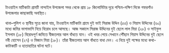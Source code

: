 টাওয়াইল মাটিকাটা গ্রামটি নান্দাইল উপজেলা সদর থেকে প্রায় ১৮ কিলোমিটার দূরে পশ্চিম-দক্ষিণ দিকে গফরগাঁও উপজেলার কাছাকাছি অবস্থিত।

থানা–পুলিশ ও স্থানীয় সূত্রে জানা যায়, টাওয়াইল মাটিকাটা গ্রামে দুই ভাই সিরাজ উদ্দিন (৫৫) ও গিয়াস উদ্দিনের (৬০) মধ্যে জমির ভাগাভাগি নিয়ে বিরোধ চলে আসছে। আজ সকালে সিরাজ উদ্দিনের দুই ছেলে লাল মিয়া (২৮) ও সাইফুল ইসলাম (১৮) বিরোধপূর্ণ জমিতে বীজতলার আল বাঁধতে যান। ওই খবর পেয়ে সেখানে পৌঁছান গিয়াস উদ্দিনের দুই ছেলে নবী হোসেন (২৭) ও মিজান মিয়া (১৮)। তাঁরা বীজতলায় আল বাঁধতে বাধা দেন। এ নিয়ে দুই পক্ষের মধ্যে কথা-কাটাকাটি ও হাতাহাতির ঘটনা ঘটে।
